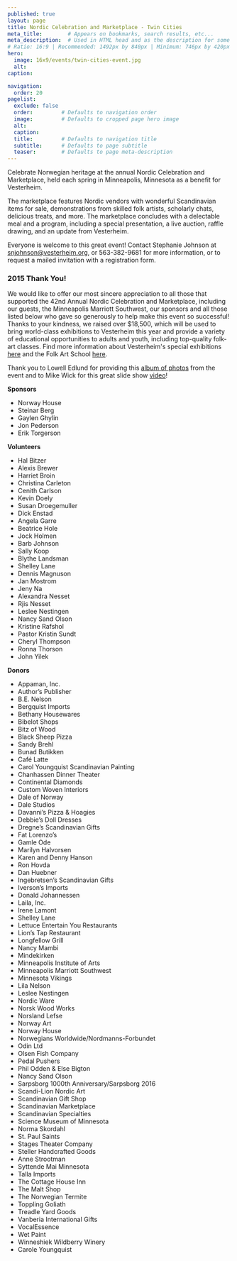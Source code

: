 ```yaml
---
published: true
layout: page
title: Nordic Celebration and Marketplace - Twin Cities
meta_title:        # Appears on bookmarks, search results, etc...
meta_description:  # Used in HTML head and as the description for some search engines
# Ratio: 16:9 | Recommended: 1492px by 840px | Minimum: 746px by 420px
hero:
  image: 16x9/events/twin-cities-event.jpg
  alt: 
caption: 

navigation:
  order: 20
pagelist:
  exclude: false
  order:         # Defaults to navigation order  
  image:         # Defaults to cropped page hero image
  alt:
  caption:
  title:         # Defaults to navigation title
  subtitle:      # Defaults to page subtitle
  teaser:        # Defaults to page meta-description   
---
```

Celebrate Norwegian heritage at the annual Nordic Celebration and Marketplace, held each spring in Minneapolis, Minnesota as a benefit for Vesterheim. 

The marketplace features Nordic vendors with wonderful Scandinavian items for sale, demonstrations from skilled folk artists, scholarly chats, delicious treats, and more. The marketplace concludes with a delectable meal and a program, including a special presentation, a live auction, raffle drawing, and an update from Vesterheim.

Everyone is welcome to this great event! Contact Stephanie Johnson at [snjohnson@vesterheim.org](mailto:snjohnson@vesterheim.org), or 563-382-9681 for more information, or to request a mailed invitation with a registration form.


### 2015 Thank You!

We would like to offer our most sincere appreciation to all those that supported the 42nd Annual Nordic Celebration and Marketplace, including our guests, the Minneapolis Marriott Southwest, our sponsors and all those listed below who gave so generously to help make this event so successful! Thanks to your kindness, we raised over $18,500, which will be used to bring world-class exhibitions to Vesterheim this year and provide a variety of educational opportunities to adults and youth, including top-quality folk-art classes. Find more information about Vesterheim's special exhibitions [here](http://vesterheim.org/exhibitions/special/) and the Folk Art School [here](http://vesterheim.org/folk-art-school/).

Thank you to Lowell Edlund for providing this [album of photos](https://www.facebook.com/media/set/?set=a.10152890299849109.1073741883.18263584108&type=1) from the event and to Mike Wick for this great slide show [video](https://youtu.be/03H4K77RWIQ)!

**Sponsors**

- Norway House
- Steinar Berg
- Gaylen Ghylin
- Jon Pederson
- Erik Torgerson

**Volunteers**

- Hal Bitzer
- Alexis Brewer
- Harriet Broin
- Christina Carleton
- Cenith Carlson
- Kevin Doely
- Susan Droegemuller
- Dick Enstad
- Angela Garre
- Beatrice Hole
- Jock Holmen
- Barb Johnson
- Sally Koop
- Blythe Landsman
- Shelley Lane
- Dennis Magnuson
- Jan Mostrom
- Jeny Na
- Alexandra Nesset
- Rjis Nesset
- Leslee Nestingen
- Nancy Sand Olson
- Kristine Rafshol
- Pastor Kristin Sundt
- Cheryl Thompson
- Ronna Thorson
- John Yilek

**Donors**

- Appaman, Inc.
- Author’s Publisher
- B.E. Nelson
- Bergquist Imports
- Bethany Housewares
- Bibelot Shops
- Bitz of Wood
- Black Sheep Pizza
- Sandy Brehl
- Bunad Butikken
- Café Latte
- Carol Youngquist Scandinavian Painting
- Chanhassen Dinner Theater
- Continental Diamonds
- Custom Woven Interiors
- Dale of Norway
- Dale Studios
- Davanni’s Pizza & Hoagies
- Debbie’s Doll Dresses
- Dregne’s Scandinavian Gifts
- Fat Lorenzo’s
- Gamle Ode
- Marilyn Halvorsen
- Karen and Denny Hanson
- Ron Hovda
- Dan Huebner
- Ingebretsen’s Scandinavian Gifts
- Iverson’s Imports
- Donald Johannessen
- Laila, Inc.
- Irene Lamont
- Shelley Lane
- Lettuce Entertain You Restaurants
- Lion’s Tap Restaurant
- Longfellow Grill
- Nancy Mambi
- Mindekirken
- Minneapolis Institute of Arts
- Minneapolis Marriott Southwest
- Minnesota Vikings
- Lila Nelson
- Leslee Nestingen
- Nordic Ware
- Norsk Wood Works
- Norsland Lefse
- Norway Art
- Norway House
- Norwegians Worldwide/Nordmanns-Forbundet
- Odin Ltd
- Olsen Fish Company
- Pedal Pushers
- Phil Odden & Else Bigton
- Nancy Sand Olson
- Sarpsborg 1000th Anniversary/Sarpsborg 2016
- Scandi-Lion Nordic Art
- Scandinavian Gift Shop
- Scandinavian Marketplace
- Scandinavian Specialties
- Science Museum of Minnesota
- Norma Skordahl
- St. Paul Saints
- Stages Theater Company
- Steller Handcrafted Goods
- Anne Strootman
- Syttende Mai Minnesota
- Talla Imports
- The Cottage House Inn
- The Malt Shop
- The Norwegian Termite
- Toppling Goliath
- Treadle Yard Goods
- Vanberia International Gifts
- VocalEssence
- Wet Paint
- Winneshiek Wildberry Winery
- Carole Youngquist